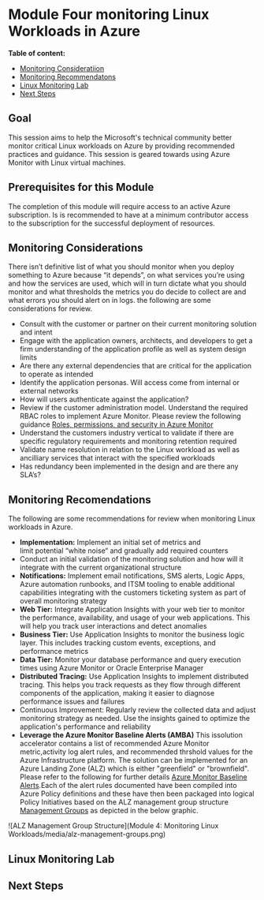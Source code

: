 # Module Four monitoring Linux Workloads in Azure

**Table of content:**

- [Monitoring Consideratiion](#item-one)
- [Monitoring Recommendatons](#item-two)
- [Linux Monitoring Lab](#item-three)
- [Next Steps](#item-four)

## Goal

This session aims to help the Microsoft's technical community better monitor critical Linux workloads on Azure by providing recommended practices and guidance. This session is geared towards using Azure Monitor with Linux virtual machines.

## Prerequisites for this Module

The completion of this module will require access to an active Azure subscription. Is is recommended to have at a minimum contributor access to the subscription for the successful deployment of resources.
<!--heading -->
<a id="item-one"></a>

## Monitoring Considerations

There isn’t definitive list of what you should monitor when you deploy something to Azure because “it depends”, on what services you’re using and how the services are used, which will in turn dictate what you should monitor and what thresholds the metrics you do decide to collect are and what errors you should alert on in logs. the following are some considerations for review.

- Consult with the customer or partner on their current monitoring solution and intent
- Engage with the application owners, architects, and developers to get a firm understanding of the application profile as well as system design limits
- Are there any external dependencies that are critical for the application to operate as intended
- Identify the application personas. Will access come from internal or external networks
- How will users authenticate against the application?
- Review if the customer administration model. Understand the required RBAC roles to implement Azure Monitor. Please review the following guidance [Roles, permissions, and security in Azure Monitor](https://learn.microsoft.com/en-us/azure/azure-monitor/roles-permissions-security)
- Understand the customers industry vertical to validate if there are specific regulatory requirements and monitoring retention required
- Validate name resolution in relation to the Linux workload as well as ancilliary services that interact with the specified workloads
- Has redundancy been implemented in the design and are there any SLA’s?
<!--heading -->
<a id="item-two"></a>  

## Monitoring Recomendations

The following are some recommendations for review when monitoring Linux workloads in Azure.

- **Implementation:** Implement an initial set of metrics and limit potential “white noise“ and gradually add required counters
- Conduct an initial validation of the monitoring solution and how will it integrate with the current organizational structure
- **Notifications:** Implement email notifications, SMS alerts, Logic Apps, Azure automation runbooks, and ITSM tooling to enable additional capabilities integrating with the customers ticketing system as part of overall monitoring strategy
- **Web Tier:** Integrate Application Insights with your web tier to monitor the performance, availability, and usage of your web applications. This will help you track user interactions and detect anomalies
- **Business Tier:** Use Application Insights to monitor the business logic layer. This includes tracking custom events, exceptions, and performance metrics
- **Data Tier:** Monitor your database performance and query execution times using Azure Monitor or Oracle Enterprise Manager
- **Distributed Tracing:** Use Application Insights to implement distributed tracing. This helps you track requests as they flow through different components of the application, making it easier to diagnose performance issues and failures
- Continuous Improvement: Regularly review the collected data and adjust monitoring strategy as needed. Use the insights gained to optimize the application's performance and reliability
- **Leverage the Azure Monitor Baseline Alerts (AMBA)** This issolution accelerator contains a list of recommended Azure Monitor metric,activity log alert rules, and recommended thrshold values for the Azure Infrastructure platform. The solution can be implemented for an Azure Landing Zone (ALZ) which is either "greenfield" or "brownfield". Please refer to the following for further details [Azure Monitor Baseline Alerts](https://azure.github.io/azure-monitor-baseline-alerts/welcome/).Each of the alert rules documented have been compiled into Azure Policy definitions and these have then been packaged into logical Policy Initiatives based on the ALZ management group structure [Management Groups](https://learn.microsoft.com/en-gb/azure/cloud-adoption-framework/ready/landing-zone/design-area/resource-org-management-groups) as depicted in the below graphic.

![ALZ Management Group Structure](Module 4: Monitoring Linux Workloads/media/alz-management-groups.png)

<!--heading-->
<a id="item-three"></a>

## Linux Monitoring Lab

<!--heading-->
<a id="item-four"></a>

## Next Steps
